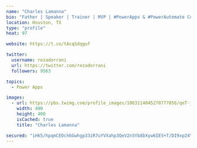 ```yaml
---
name: "Charles Lamanna"
bio: "Father | Speaker | Trainer | MVP | #PowerApps & #PowerAutomate Community Super User | YouTuber Right-pointing triangle http://youtube.com/c/rezadorrani | Learn - Share - Clockwise rightwards and leftwards open circle arrows"
location: Houston, TX
type: "profile"
heat: 97

website: https://t.co/tAcqSdqguf

twitter:
  username: rezadorrani
  url: https://twitter.com/rezadorrani
  followers: 9563

topics:
  - Power Apps

images:
  - url: https://pbs.twimg.com/profile_images/1063114045270777856/qeT-jpWr_400x400.jpg
    width: 400
    height: 400
    isCached: true
    title: "Charles Lamanna"

secured: "iHk5/hpqmCEOch6Gwhgp33iR7uYVXahp3QeV2nSYb8bXyw6IES+T/DI9xp24YIyZ+j763GJFMxQpEnOZN8R5UiNXASFNwWYbz37Z//zqDMmXSwft0o47yf817Hh7GP1cyQS3xpTbytFv9K2+7fcJUqicu6u/EOJ9I4x7889r5ag14FbDF2hxuLjGagfny162SrGmDuC2/sy0oHE4f85pBoKH/IhwCmU9QAjNRsxoKaqo73sMch9lmntFyku+NIi8XTZgtg35wMFk0nzWANFMorV1YXt80l2P57rrjUBedRsVd1tUxUS29jUWfIQYQJGWXzerpApgChMwT5x8CR7a3apqfcUwTvVxpUKFD1RrwhUvXvGn1pib9q/RpyuWsfcwDJaUwlJoHs3HBwvBNPd4jLtgBx5LocUrIBSOxIuNJJ4=;rUh9h7zmNW+Rg78hs5LxTQ=="
---
```


